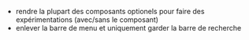 * rendre la plupart des composants optionels pour faire des expérimentations (avec/sans le composant)
* enlever la barre de menu et uniquement garder la barre de recherche